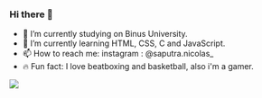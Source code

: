 ### Hi there 👋

- 📖 I’m currently studying on Binus University.
- 🌱 I’m currently learning HTML, CSS, C and JavaScript.
- 📫 How to reach me: instagram : @saputra.nicolas_
- 🔥 Fun fact: I love beatboxing and basketball, also i'm a gamer.

<img src = "https://github-readme-stats.vercel.app/api?username=Brandy969&&show_icons=true&title_color=#7FFFD4&icon_color=bb2acf&text_color=daf7dc&bg_color=151515">
